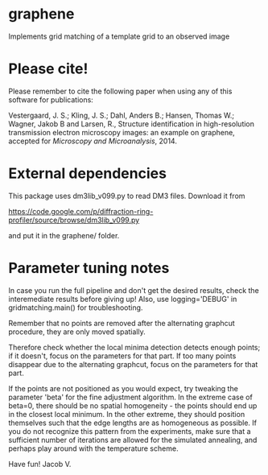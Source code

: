graphene
============

Implements grid matching of a template grid to an observed image


Please cite!
============
Please remember to cite the following paper when using any of this software for publications:

Vestergaard, J. S.; Kling, J. S.; Dahl, Anders B.; Hansen, Thomas W.; Wagner, Jakob B and Larsen, R.,
Structure identification in high-resolution transmission electron microscopy images: an example on graphene, accepted for *Microscopy and Microanalysis*, 2014.



External dependencies
============
This package uses dm3lib_v099.py to read DM3 files. Download it from

https://code.google.com/p/diffraction-ring-profiler/source/browse/dm3lib_v099.py

and put it in the graphene/ folder.


Parameter tuning notes
============
In case you run the full pipeline and don't get the desired results, check the interemediate results before giving up! Also, use logging='DEBUG' in gridmatching.main() for troubleshooting.

Remember that no points are removed after the alternating graphcut procedure, they are only moved spatially.

Therefore check whether the local minima detection detects enough points; if it doesn't, focus on the parameters for that part. If too many points disappear due to the alternating graphcut, focus on the parameters for that part.

If the points are not positioned as you would expect, try tweaking the parameter 'beta' for the fine adjustment algorithm. In the extreme case of beta=0, there should be no spatial homogeneity - the points should end up in the closest local minimum. In the other extreme, they should position themselves such that the edge lengths are as homogeneous as possible. If you do not recognize this pattern from the experiments, make sure that a sufficient number of iterations are allowed for the simulated annealing, and perhaps play around with the temperature scheme.

Have fun!
Jacob V.